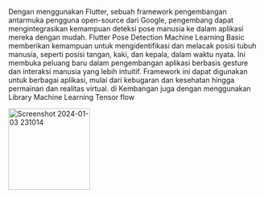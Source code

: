 Dengan menggunakan Flutter, sebuah framework pengembangan antarmuka pengguna open-source dari Google,
pengembang dapat mengintegrasikan kemampuan deteksi pose manusia ke dalam aplikasi mereka dengan mudah.
Flutter Pose Detection Machine Learning Basic memberikan kemampuan untuk mengidentifikasi dan melacak posisi tubuh manusia, seperti posisi tangan, kaki, dan kepala, dalam waktu nyata. Ini membuka peluang baru dalam pengembangan aplikasi berbasis gesture dan interaksi manusia yang lebih intuitif.
Framework ini dapat digunakan untuk berbagai aplikasi, mulai dari kebugaran dan kesehatan hingga permainan dan realitas virtual.
di Kembangan juga dengan menggunakan Library Machine Learning Tensor flow

<img width="162" alt="Screenshot 2024-01-03 231014" src="https://github.com/erlanggafs/Flutter-Pose-Detection-Machine-Learning-Basic/assets/96732214/04c4f2f1-0684-4917-9258-242244afb821">
